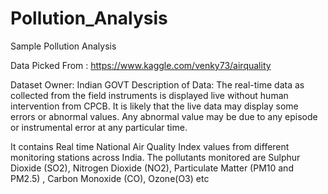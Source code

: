 # Pollution_Analysis
Sample Pollution Analysis

Data Picked From :
https://www.kaggle.com/venky73/airquality

Dataset Owner: Indian GOVT Description of Data: The real-time data as collected from the field instruments is displayed live without human intervention from CPCB. It is likely that the live data may display some errors or abnormal values. Any abnormal value may be due to any episode or instrumental error at any particular time.

It contains Real time National Air Quality Index values from different monitoring stations across India. The pollutants monitored are Sulphur Dioxide (SO2), Nitrogen Dioxide (NO2), Particulate Matter (PM10 and PM2.5) , Carbon Monoxide (CO), Ozone(O3) etc

